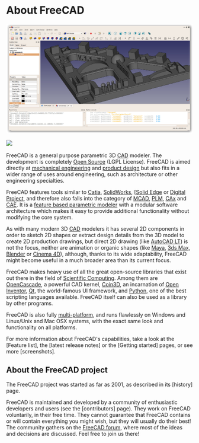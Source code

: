 # About FreeCAD

![](images/FreeCAD_default.jpg)

![](images/FreeCAD.svg)

FreeCAD is a general purpose parametric 3D [CAD](http://en.wikipedia.org/wiki/CAD) modeler. The development is completely [Open Source](http://en.wikipedia.org/wiki/Open_source) (LGPL License). FreeCAD is aimed directly at [mechanical engineering](http://en.wikipedia.org/wiki/Mechanical_engineering) and [product design](http://en.wikipedia.org/wiki/Product_design) but also fits in a wider range of uses around engineering, such as architecture or other engineering specialties.

FreeCAD features tools similar to [Catia](http://en.wikipedia.org/wiki/Catia), [SolidWorks](http://en.wikipedia.org/wiki/Solidworks), [[Solid Edge](http://en.wikipedia.org/wiki/Solid_Edge) or [Digital Project](https://en.wikipedia.org/wiki/Digital_Project), and therefore also falls into the category of [MCAD](http://en.wikipedia.org/wiki/CAD), [PLM](http://en.wikipedia.org/wiki/Product_Lifecycle_Management), [CAx](http://en.wikipedia.org/wiki/CAx) and [CAE](http://en.wikipedia.org/wiki/Computer-aided_engineering). It is a [feature based parametric modeler](http://en.wikipedia.org/wiki/Parametric_feature_based_modeler) with a modular software architecture which makes it easy to provide additional functionality without modifying the core system.

As with many modern 3D [CAD](http://en.wikipedia.org/wiki/CAD) modelers it has several 2D components in order to sketch 2D shapes or extract design details from the 3D model to create 2D production drawings, but direct 2D drawing (like [AutoCAD LT](http://en.wikipedia.org/wiki/AutoCAD#AutoCAD_LT)) is not the focus, neither are animation or organic shapes (like [Maya](http://en.wikipedia.org/wiki/Maya_(software)), [3ds Max](http://en.wikipedia.org/wiki/3ds_Max), [Blender](http://en.wikipedia.org/wiki/Blender_%28software%29) or [Cinema 4D](http://en.wikipedia.org/wiki/CINEMA_4D)), although, thanks to its wide adaptability, FreeCAD might become useful in a much broader area than its current focus.

FreeCAD makes heavy use of all the great open-source libraries that exist out there in the field of [Scientific Computing](http://en.wikipedia.org/wiki/Scientific_Computation). Among them are [OpenCascade](http://opencascade.org/), a powerful CAD kernel, [Coin3D](http://www.coin3d.org/), an incarnation of [Open Inventor](http://en.wikipedia.org/wiki/Open_Inventor), [Qt](http://www.qtsoftware.com/), the world-famous UI framework, and [Python](http://www.python.org/), one of the best scripting languages available. FreeCAD itself can also be used as a library by other programs.

FreeCAD is also fully [multi-platform](http://en.wikipedia.org/wiki/Cross-platform), and runs flawlessly on Windows and Linux/Unix and Mac OSX systems, with the exact same look and functionality on all platforms.

For more information about FreeCAD's capabilities, take a look at the [Feature list], the [latest release notes] or the [Getting started] pages, or see more [screenshots].

## About the FreeCAD project

The FreeCAD project was started as far as 2001, as described in its [history] page.

FreeCAD is maintained and developed by a community of enthusiastic developers and users (see the [contributors] page). They work on FreeCAD voluntarily, in their free time. They cannot guarantee that FreeCAD contains or will contain everything you might wish, but they will usually do their best! The community gathers on the [FreeCAD forum](https://forum.freecadweb.org), where most of the ideas and decisions are discussed. Feel free to join us there!